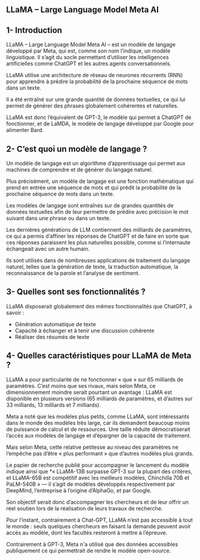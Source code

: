 ## LLaMA – Large Language Model Meta AI

## 1- Introduction

LLaMA – Large Language Model Meta AI – est un modèle de langage développé par Meta, qui est, comme son nom l’indique, un modèle linguistique. Il s’agit du socle permettant d’utiliser les intelligences artificielles comme ChatGPT et les autres agents conversationnels.

LLaMA utilise une architecture de réseau de neurones récurrents (RNN) pour apprendre à prédire la probabilité de la prochaine séquence de mots dans un texte.

Il a été entraîné sur une grande quantité de données textuelles, ce qui lui permet de générer des phrases globalement cohérentes et naturelles.

LLaMA est donc l’équivalent de GPT-3, le modèle qui permet à ChatGPT de fonctionner, et de LaMDA, le modèle de langage développé par Google pour alimenter Bard.

## 2- C’est quoi un modèle de langage ?

Un modèle de langage est un algorithme d’apprentissage qui permet aux machines de comprendre et de générer du langage naturel.

Plus précisément, un modèle de langage est une fonction mathématique qui prend en entrée une séquence de mots et qui prédit la probabilité de la prochaine séquence de mots dans un texte.

Les modèles de langage sont entraînés sur de grandes quantités de données textuelles afin de leur permettre de prédire avec précision le mot suivant dans une phrase ou dans un texte.

Les dernières générations de LLM contiennent des milliards de paramètres, ce qui a permis d’affiner les réponses de ChatGPT et de faire en sorte que ces réponses paraissent les plus naturelles possible, comme si l’internaute échangeait avec un autre humain. 

Ils sont utilisés dans de nombreuses applications de traitement du langage naturel, telles que la génération de texte, la traduction automatique, la reconnaissance de la parole et l’analyse de sentiment.

## 3- Quelles sont ses fonctionnalités ?

LLaMA disposerait globalement des mêmes fonctionnalités que ChatGPT, à savoir :

- Génération automatique de texte
- Capacité à échanger et à tenir une discussion cohérente
- Réaliser des résumés de texte

## 4- Quelles caractéristiques pour LLaMA de Meta ?

LLaMA a pour particularité de ne fonctionner « que » sur 65 milliards de paramètres. C’est moins que ses rivaux, mais selon Meta, ce dimensionnement moindre serait pourtant un avantage : LLaMA est disponible en plusieurs versions (65 milliards de paramètres, et d’autres sur 33 milliards, 13 milliards et 7 milliards).

Meta a noté que les modèles plus petits, comme LLaMA, sont intéressants dans le monde des modèles très large, car ils demandent beaucoup moins de puissance de calcul et de ressources. Une taille réduite démocratiserait l’accès aux modèles de langage et d’épargner de la capacité de traitement.

Mais selon Meta, cette relative petitesse au niveau des paramètres ne l’empêche pas d’être « plus performant » que d’autres modèles plus grands. 

Le papier de recherche publié pour accompagner le lancement du modèle indique ainsi que *« LLaMA-13B surpasse GPT-3 sur la plupart des critères, et LLaMA-65B est compétitif avec les meilleurs modèles, Chinchilla 70B et PaLM-540B » — il s’agit de modèles développés respectivement par DeepMind, l’entreprise à l’origine d’AlphaGo, et par Google.

Son objectif serait donc d’accompagner les chercheurs et de leur offrir un réel soutien lors de la réalisation de leurs travaux de recherche.

Pour l’instant, contrairement à Chat-GPT, LLaMA n’est pas accessible à tout le monde : seuls quelques chercheurs en faisant la demande peuvent avoir accès au modèle, dont les facultés resteront à mettre à l’épreuve.

Contrairement à GPT-3, Meta n'a utilisé que des données accessibles publiquement ce qui permettrait de rendre le modèle open-source.




